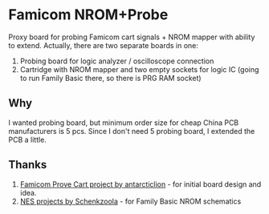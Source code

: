 # Famicom NROM+Probe

Proxy board for probing Famicom cart signals + NROM mapper with ability to extend.
Actually, there are two separate boards in one:

1. Probing board for logic analyzer / oscilloscope connection
2. Cartridge with NROM mapper and two empty sockets for logic IC (going to run Family Basic there, so there is PRG RAM socket)

## Why
I wanted probing board, but minimum order size for cheap China PCB manufacturers is 5 pcs. Since I don't need 5 probing board, I extended the PCB a little.

## Thanks
1. [Famicom Prove Cart project by antarcticlion](https://github.com/antarcticlion/FAMICOM_PROVE_CART) - for initial board design and idea.
2. [NES projects by Schenkzoola](http://github.com/schenkzoola/NES/) - for Family Basic NROM schematics
